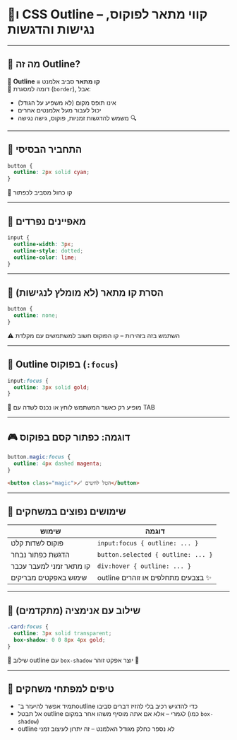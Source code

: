 # 🔲ו CSS Outline – קווי מתאר לפוקוס, נגישות והדגשות

---

## 🎯 מה זה Outline?

🔹 **Outline = קו מתאר** סביב אלמנט  
🔹 דומה למסגרת (`border`), אבל:
- אינו תופס מקום (לא משפיע על הגודל)
- יכול לעבור מעל אלמנטים אחרים
- משמש להדגשות זמניות, פוקוס, גישה נגישה 🔍

---

## 🔹 התחביר הבסיסי

```css
button {
  outline: 2px solid cyan;
}
````

🔸 קו כחול מסביב לכפתור

---

## 🔸 מאפיינים נפרדים

```css
input {
  outline-width: 3px;
  outline-style: dotted;
  outline-color: lime;
}
```

---

## 🔸 הסרת קו מתאר (לא מומלץ לנגישות)

```css
button {
  outline: none;
}
```

⚠️ השתמש בזה בזהירות – קו הפוקוס חשוב למשתמשים עם מקלדת

---

## 🔹 Outline בפוקוס (`:focus`)

```css
input:focus {
  outline: 3px solid gold;
}
```

🔸 מופיע רק כאשר המשתמש לוחץ או נכנס לשדה עם TAB

---

## 🎮 דוגמה: כפתור קסם בפוקוס

```css
button.magic:focus {
  outline: 4px dashed magenta;
}
```

```html
<button class="magic">🪄 הטל לחשים</button>
```

---

## 🧠 שימושים נפוצים במשחקים

| שימוש                   | דוגמה                              |
| ----------------------- | ---------------------------------- |
| פוקוס לשדות קלט         | `input:focus { outline: ... }`     |
| הדגשת כפתור נבחר        | `button.selected { outline: ... }` |
| קו מתאר זמני למעבר עכבר | `div:hover { outline: ... }`       |
| שימוש באפקטים מבריקים   | outline בצבעים מתחלפים או זוהרים ✨ |

---

## 🔧 שילוב עם אנימציה (מתקדמים)

```css
.card:focus {
  outline: 3px solid transparent;
  box-shadow: 0 0 8px 4px gold;
}
```

🔸 שילוב outline עם `box-shadow` יוצר אפקט זוהר 👑

---

## 🧠 טיפים למפתחי משחקים

* תמיד אפשר להיעזר ב־outline כדי להדגיש רכיב בלי להזיז דברים סביבו
* אל תבטל outline לגמרי – אלא אם אתה מוסיף משהו אחר במקום (כמו `box-shadow`)
* outline לא נספר כחלק מגודל האלמנט – זה יתרון לעיצוב זמני
